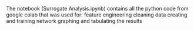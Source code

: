 The notebook (Surrogate Analysis.ipynb) contains all the python code from google colab that was used for:
  feature engineering
  cleaning data
  creating and training network
  graphing and tabulating the results
